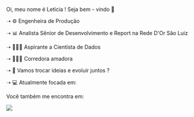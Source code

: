 Oi, meu nome é Letícia ! Seja bem - vindo 👋

<!--Atualmente -->

<p>➝ ⚙️ Engenheira de Produção<p>
<p>➝ 📊 Analista Sênior de Desenvolvimento e Report na Rede D'Or São Luiz<p>
<p>➝ 👩🏽‍🔬 Aspirante a Cientista de Dados<p>
<p>➝ 🏃🏽‍♀️ Corredora amadora<p>
<p>➝ 💬 Vamos trocar ideias e evoluir juntos ?<p>
<p>➝ 💻 Atualmente focada em: <p>
  
  Você também me encontra em:
  
 <a href="h[ttps://github.com/letandrade/letandrade/edit/main/README.md](https://www.linkedin.com/in/let%C3%ADciaandrade/)"><img src="https://img.shields.io/badge/LinkedIn-0077B5?style=for-the-badge&logo=linkedin&logoColor=white"></a>
